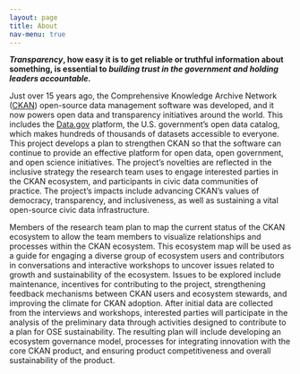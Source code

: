 ```yaml
---
layout: page
title: About
nav-menu: true
---
```

***Transparency*, how easy it is to get reliable or truthful information about something, is essential to *building trust in the government and holding leaders accountable.***

Just over 15 years ago, the Comprehensive Knowledge Archive Network ([CKAN](https://ckan.org)) open-source data management software was developed, and it now powers open data and transparency initiatives around the world. This includes the [Data.gov](https://data.gov) platform, the U.S. government’s open data catalog, which makes hundreds of thousands of datasets accessible to everyone. This project develops a plan to strengthen CKAN so that the software can continue to provide an effective platform for open data, open government, and open science initiatives. The project’s novelties are reflected in the inclusive strategy the research team uses to engage interested parties in the CKAN ecosystem, and participants in civic data communities of practice. The project’s impacts include advancing CKAN’s values of democracy, transparency, and inclusiveness, as well as sustaining a vital open-source civic data infrastructure.

Members of the research team plan to map the current status of the CKAN ecosystem to allow the team members to visualize relationships and processes within the CKAN ecosystem. This ecosystem map will be used as a guide for engaging a diverse group of ecosystem users and contributors in conversations and interactive workshops to uncover issues related to growth and sustainability of the ecosystem. Issues to be explored include maintenance, incentives for contributing to the project, strengthening feedback mechanisms between CKAN users and ecosystem stewards, and improving the climate for CKAN adoption. After initial data are collected from the interviews and workshops, interested parties will participate in the analysis of the preliminary data through activities designed to contribute to a plan for OSE sustainability. The resulting plan will include developing an ecosystem governance model, processes for integrating innovation with the core CKAN product, and ensuring product competitiveness and overall sustainability of the product.
